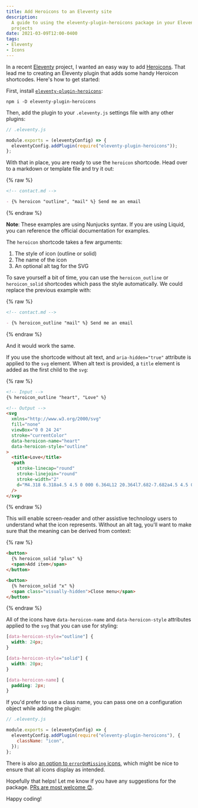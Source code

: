 ```yaml
---
title: Add Heroicons to an Eleventy site
description:
  A guide to using the eleventy-plugin-heroicons package in your Eleventy
  projects
date: 2021-03-09T12:00-0400
tags:
- Eleventy
- Icons
---
```


In a recent [Eleventy](https://11ty.dev) project, I wanted an easy way to add
[Heroicons](https://heroicons.com). That lead me to creating an Eleventy plugin
that adds some handy Heroicon shortcodes. Here's how to get started:

First, install
[`eleventy-plugin-heroicons`](https://npm.im/eleventy-plugin-heroicons):

```shell
npm i -D eleventy-plugin-heroicons
```

Then, add the plugin to your `.eleventy.js` settings file with any other
plugins:

```js
// .eleventy.js

module.exports = (eleventyConfig) => {
  eleventyConfig.addPlugin(require("eleventy-plugin-heroicons"));
};
```

With that in place, you are ready to use the `heroicon` shortcode. Head over to
a markdown or template file and try it out:

{% raw %}
```md
<!-- contact.md -->

- {% heroicon "outline", "mail" %} Send me an email
```
{% endraw %}

**Note**: These examples are using Nunjucks syntax. If you are using Liquid, you
can reference the official documentation for examples.

The `heroicon` shortcode takes a few arguments:

1. The style of icon (outline or solid)
2. The name of the icon
3. An optional alt tag for the SVG

To save yourself a bit of time, you can use the `heroicon_outline` or
`heroicon_solid` shortcodes which pass the style automatically. We could replace
the previous example with:

{% raw %}
```md
<!-- contact.md -->

- {% heroicon_outline "mail" %} Send me an email
```
{% endraw %}

And it would work the same.

If you use the shortcode without alt text, and `aria-hidden="true"` attribute is
applied to the `svg` element. When alt text is provided, a `title` element is
added as the first child to the `svg`:

{% raw %}
```html
<!-- Input -->
{% heroicon_outline "heart", "Love" %}

<!-- Output -->
<svg
  xmlns="http://www.w3.org/2000/svg"
  fill="none"
  viewBox="0 0 24 24"
  stroke="currentColor"
  data-heroicon-name="heart"
  data-heroicon-style="outline"
>
  <title>Love</title>
  <path
    stroke-linecap="round"
    stroke-linejoin="round"
    stroke-width="2"
    d="M4.318 6.318a4.5 4.5 0 000 6.364L12 20.364l7.682-7.682a4.5 4.5 0 00-6.364-6.364L12 7.636l-1.318-1.318a4.5 4.5 0 00-6.364 0z"
  />
</svg>
```
{% endraw %}

This will enable screen-reader and other assistive technology users to
understand what the icon represents. Without an alt tag, you'll want to make
sure that the meaning can be derived from context:

{% raw %}
```html
<button>
  {% heroicon_solid "plus" %}
  <span>Add item</span>
</button>

<button>
  {% heroicon_solid "x" %}
  <span class="visually-hidden">Close menu</span>
</button>
```
{% endraw %}

All of the icons have `data-heroicon-name` and `data-heroicon-style` attributes
applied to the `svg` that you can use for styling:

```css
[data-heroicon-style="outline"] {
  width: 24px;
}

[data-heroicon-style="solid"] {
  width: 20px;
}

[data-heroicon-name] {
  padding: 2px;
}
```

If you'd prefer to use a class name, you can pass one on a configuration object
while adding the plugin:

```js
// .eleventy.js

module.exports = (eleventyConfig) => {
  eleventyConfig.addPlugin(require("eleventy-plugin-heroicons"), {
    className: "icon",
  });
};
```

There is also
[an option to `errorOnMissing` icons](https://github.com/SeanMcP/eleventy-plugin-heroicons#configuration),
which might be nice to ensure that all icons display as intended.

Hopefully that helps! Let me know if you have any suggestions for the package.
[PRs are most welcome <e-moji label="smiles">😊</e-moji>](https://github.com/SeanMcP/eleventy-plugin-heroicons/pulls).

Happy coding!
